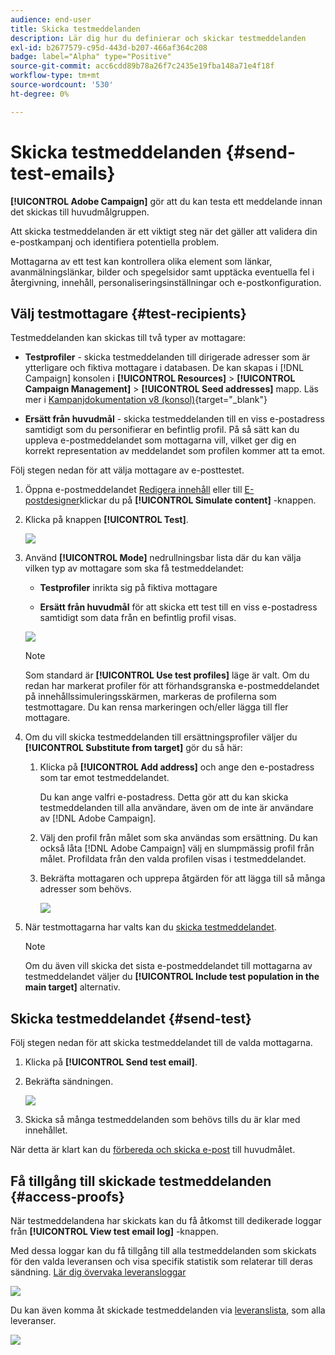 ```yaml
---
audience: end-user
title: Skicka testmeddelanden
description: Lär dig hur du definierar och skickar testmeddelanden
exl-id: b2677579-c95d-443d-b207-466af364c208
badge: label="Alpha" type="Positive"
source-git-commit: acc6cdd89b78a26f7c2435e19fba148a71e4f18f
workflow-type: tm+mt
source-wordcount: '530'
ht-degree: 0%

---
```


# Skicka testmeddelanden {#send-test-emails}

**[!UICONTROL Adobe Campaign]** gör att du kan testa ett meddelande innan det skickas till huvudmålgruppen.

Att skicka testmeddelanden är ett viktigt steg när det gäller att validera din e-postkampanj och identifiera potentiella problem.

Mottagarna av ett test kan kontrollera olika element som länkar, avanmälningslänkar, bilder och spegelsidor samt upptäcka eventuella fel i återgivning, innehåll, personaliseringsinställningar och e-postkonfiguration.

## Välj testmottagare {#test-recipients}

Testmeddelanden kan skickas till två typer av mottagare:

* **Testprofiler** - skicka testmeddelanden till dirigerade adresser som är ytterligare och fiktiva mottagare i databasen. De kan skapas i [!DNL Campaign] konsolen i **[!UICONTROL Resources]** > **[!UICONTROL Campaign Management]** > **[!UICONTROL Seed addresses]** mapp. Läs mer i [Kampanjdokumentation v8 (konsol)](https://experienceleague.adobe.com/docs/campaign/campaign-v8/audience/add-profiles/test-profiles.html){target="_blank"}

* **Ersätt från huvudmål** - skicka testmeddelanden till en viss e-postadress samtidigt som du personifierar en befintlig profil. På så sätt kan du uppleva e-postmeddelandet som mottagarna vill, vilket ger dig en korrekt representation av meddelandet som profilen kommer att ta emot.

Följ stegen nedan för att välja mottagare av e-posttestet.

1. Öppna e-postmeddelandet [Redigera innehåll](../content/edit-content.md) eller till [E-postdesigner](../content/get-started-email-designer.md)klickar du på **[!UICONTROL Simulate content]** -knappen.

1. Klicka på knappen **[!UICONTROL Test]**.

   ![](assets/simulate-test-button.png)

1. Använd **[!UICONTROL Mode]** nedrullningsbar lista där du kan välja vilken typ av mottagare som ska få testmeddelandet:

   * **Testprofiler** inrikta sig på fiktiva mottagare

   * **Ersätt från huvudmål** för att skicka ett test till en viss e-postadress samtidigt som data från en befintlig profil visas.

   ![](assets/simulate-profile-mode.png)

   >[!NOTE]
   >
   >Som standard är **[!UICONTROL Use test profiles]** läge är valt. Om du redan har markerat profiler för att förhandsgranska e-postmeddelandet på innehållssimuleringsskärmen, markeras de profilerna som testmottagare. Du kan rensa markeringen och/eller lägga till fler mottagare.

1. Om du vill skicka testmeddelanden till ersättningsprofiler väljer du **[!UICONTROL Substitute from target]** gör du så här:

   1. Klicka på **[!UICONTROL Add address]** och ange den e-postadress som tar emot testmeddelandet.

      Du kan ange valfri e-postadress. Detta gör att du kan skicka testmeddelanden till alla användare, även om de inte är användare av [!DNL Adobe Campaign].

   1. Välj den profil från målet som ska användas som ersättning. Du kan också låta [!DNL Adobe Campaign] välj en slumpmässig profil från målet. Profildata från den valda profilen visas i testmeddelandet.

   1. Bekräfta mottagaren och upprepa åtgärden för att lägga till så många adresser som behövs.

      ![](assets/simulate-profile-substitute.png)

1. När testmottagarna har valts kan du [skicka testmeddelandet](#send-test).

   >[!NOTE]
   >
   >Om du även vill skicka det sista e-postmeddelandet till mottagarna av testmeddelandet väljer du **[!UICONTROL Include test population in the main target]** alternativ.

## Skicka testmeddelandet {#send-test}

Följ stegen nedan för att skicka testmeddelandet till de valda mottagarna.

1. Klicka på **[!UICONTROL Send test email]**.

1. Bekräfta sändningen.

   ![](assets/simulate-send-test.png)

1. Skicka så många testmeddelanden som behövs tills du är klar med innehållet.

När detta är klart kan du [förbereda och skicka e-post](../monitor/prepare-send.md) till huvudmålet.

## Få tillgång till skickade testmeddelanden {#access-proofs}

När testmeddelandena har skickats kan du få åtkomst till dedikerade loggar från **[!UICONTROL View test email log]** -knappen.

Med dessa loggar kan du få tillgång till alla testmeddelanden som skickats för den valda leveransen och visa specifik statistik som relaterar till deras sändning. [Lär dig övervaka leveransloggar](../monitor/delivery-logs.md)

![](assets/simulate-test-log.png)

Du kan även komma åt skickade testmeddelanden via [leveranslista](../msg/gs-messages.md), som alla leveranser.

![](assets/simulate-deliveries-list.png)
